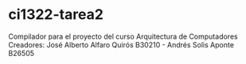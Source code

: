 # ci1322-tarea2
Compilador para el proyecto del curso Arquitectura de Computadores
Creadores: José Alberto Alfaro Quirós B30210 - Andrés Solis Aponte B26505
